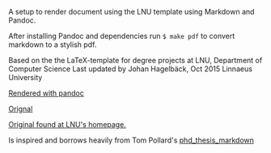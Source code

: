 A setup to render document using the LNU template using Markdown and Pandoc.

After installing Pandoc and dependencies run `$ make pdf` to convert markdown to a stylish pdf.

Based on the the LaTeX-template for degree projects at LNU, Department of Computer Science
Last updated by Johan Hagelbäck, Oct 2015
Linnaeus University

[Rendered with pandoc](https://dl.dropboxusercontent.com/u/2202977/thesis.pdf)

[Orignal](https://dl.dropboxusercontent.com/u/2202977/original.pdf)

[Original found at LNU's homepage.](https://coursepress.lnu.se/subject/thesis-projects/report/)

Is inspired and borrows heavily from Tom Pollard's [phd_thesis_markdown](https://github.com/tompollard/phd_thesis_markdown)
